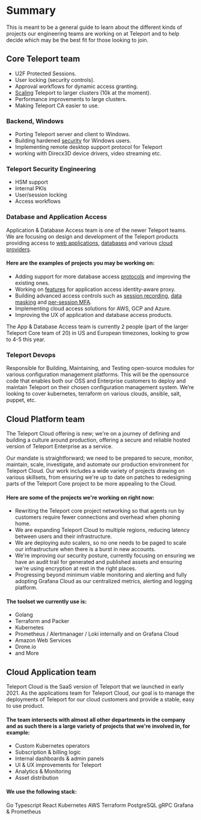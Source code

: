 # Summary
This is meant to be a general guide to learn about the different kinds of projects our engineering teams are working on at Teleport and to help decide which may be the best fit for those looking to join. 


## Core Teleport team
- U2F Protected Sessions.
- User locking (security controls).
- Approval workflows for dynamic access granting.
- [Scaling](https://github.com/gravitational/teleport/issues?q=is%3Aissue+is%3Aopen+label%3Ascale) Teleport to larger clusters (10k at the moment).
- Performance improvements to large clusters.
- Making Teleport CA easier to use.


### Backend, Windows 
- Porting Teleport server and client to Windows.
- Building hardened [security](https://github.com/gravitational/teleport/issues?q=is%3Aissue+is%3Aopen+label%3Asecurity) for Windows users.
- Implementing remote desktop support protocol for Teleport
- working with Direcx3D device drivers, video streaming etc.


### Teleport Security Engineering
- HSM support
- Internal PKIs
- User/session locking
- Access workflows


### Database and Application Access 
Application & Database Access team is one of the newer Teleport teams. We are focusing on design and development of the Teleport products providing access to [web applications](https://goteleport.com/docs/application-access/), [databases](https://goteleport.com/docs/database-access/) and various [cloud providers](https://goteleport.com/docs/application-access/guides/aws-console/).

#### Here are the examples of projects you may be working on:
* Adding support for more database access [protocols](https://github.com/gravitational/teleport/issues?q=is%3Aopen+is%3Aissue+label%3Adatabase-access+label%3Adb%2Frequested) and improving the existing ones.
* Working on [features](https://github.com/gravitational/teleport/issues?q=is%3Aissue+is%3Aopen+label%3Aapplication-access+label%3Afeature-request) for application access identity-aware proxy.
* Building advanced access controls such as [session recording](https://github.com/gravitational/teleport/issues/5799), [data masking](https://github.com/gravitational/teleport/issues/7150) and [per-session MFA](https://github.com/gravitational/teleport/issues/6172).
* Implementing cloud access solutions for AWS, GCP and Azure.
* Improving the UX of application and database access products.

The App & Database Access team is currently 2 people (part of the larger Teleport Core team of 20) in US and European timezones, looking to grow to 4-5 this year.


### Teleport Devops
Responsible for Building, Maintaining, and Testing open-source modules for various configuration management platforms. This will be the opensource code that enables both our OSS and Enterprise customers to deploy and maintain Teleport on their chosen configuration management system. We’re looking to cover kubernetes, terraform on various clouds, ansible, salt, puppet, etc.



## Cloud Platform team
The Teleport Cloud offering is new; we're on a journey of defining and building a culture around production, offering a secure and reliable hosted version of Teleport Enterprise as a service. 

Our mandate is straightforward; we need to be prepared to secure, monitor, maintain, scale, investigate, and automate our production environment for Teleport Cloud. Our work includes a wide variety of projects drawing on various skillsets, from ensuring we're up to date on patches to redesigning parts of the Teleport Core project to be more appealing to the Cloud.

#### Here are some of the projects we're working on right now:
- Rewriting the Teleport core project networking so that agents run by customers require fewer connections and overhead when phoning home.
- We are expanding Teleport Cloud to multiple regions, reducing latency between users and their infrastructure.
- We are deploying auto scalers, so no one needs to be paged to scale our infrastructure when there is a burst in new accounts.
- We're improving our security posture, currently focusing on ensuring we have an audit trail for generated and published assets and ensuring we're using encryption at rest in the right places.
- Progressing beyond minimum viable monitoring and alerting and fully adopting Grafana Cloud as our centralized metrics, alerting and logging platform.

#### The toolset we currently use is:
- Golang
- Terraform and Packer
- Kubernetes
- Prometheus / Alertmanager / Loki internally and on Grafana Cloud
- Amazon Web Services
- Drone.io
- and More



## Cloud Application team
Teleport Cloud is the SaaS version of Teleport that we launched in early 2021. As the applications team for Teleport Cloud, our goal is to manage the deployments of Teleport for our cloud customers and provide a stable, easy to use product.

#### The team intersects with almost all other departments in the company and as such there is a large variety of projects that we're involved in, for example:
- Custom Kubernetes operators
- Subscription & billing logic
- Internal dashboards & admin panels
- UI & UX improvements for Teleport
- Analytics & Monitoring
- Asset distribution

#### We use the following stack:
Go
Typescript
React
Kubernetes
AWS
Terraform
PostgreSQL
gRPC
Grafana & Prometheus
